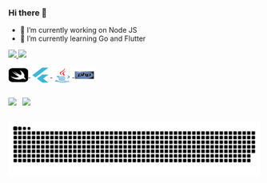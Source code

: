 ### Hi there 👋

- 🔭 I’m currently working on Node JS
- 🌱 I’m currently learning Go and Flutter


 <div>
  <a href="https://github.com/paulojunior">
  <img height="180em" src="https://github-readme-stats.vercel.app/api?username=paulojunior&show_icons=true&theme=dark&include_all_commits=true&count_private=true"/>
  <img height="180em" src="https://github-readme-stats.vercel.app/api/top-langs/?username=paulojunior&layout=compact&langs_count=7&theme=dark"/>
</div>

<div style="display: inline_block"><br>
  <img align="center" alt="Paulo-Swift" height="30" width="40" src="https://raw.githubusercontent.com/devicons/devicon/master/icons/swift/swift-plain.svg">
  <img align="center" alt="Paulo-Flutter" height="30" width="40" src="https://raw.githubusercontent.com/devicons/devicon/master/icons/flutter/flutter-plain.svg">
  <img align="center" alt="Paulo-Java" height="30" width="40" src="https://raw.githubusercontent.com/devicons/devicon/master/icons/java/java-original.svg">
  <img align="center" alt="Paulo-PHO" height="30" width="40" src="https://raw.githubusercontent.com/devicons/devicon/master/icons/php/php-original.svg">
</div>
  
  ##
 
 <div> 
<a href="mailto:jr@live.at"><img src="https://img.shields.io/badge/Email-jr@live.at-8056d5.svg?style=for-the-badge&logo=minutemailer&logoColor=white"></a>&nbsp;&nbsp;&nbsp;<a href="https://www.linkedin.com/in/paulo-ferreira17/" target="_blank"><img src="https://img.shields.io/badge/linkedin-PauloFerreira-brightgreen.svg?style=for-the-badge&logo=linkedin&logoColor=white" ></a>
</div>
 
 ##
 
   ![Snake animation](https://github.com/paulojunior/paulojunior/blob/output/github-contribution-grid-snake.svg)
